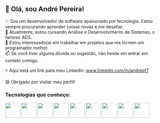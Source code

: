 ## 👋 Olá, sou André Pereira!

✨ Sou um desenvolvedor de software apaixonado por tecnologia. Estou sempre procurando aprender coisas novas e me desafiar. <br>
🌱 Atualmente, estou cursando Análise e Desenvolvimento de Sistemas, o famoso ADS. <br>
🔭 Estou interessado(a) em trabalhar em projetos que me tornem um programador melhor. <br>
📫 Se você tiver alguma dúvida ou sugestão, não hesite em entrar em contato comigo. <br>

⚡ Aqui está um link para meu Linkedin: <a href="https://www.linkedin.com/in/andrepf7" target="_blank">www.linkedin.com/in/andrepf7</a>

😄 Obrigado por visitar meu perfil!

### Tecnologias que conheço:
<div style="display: inline-block">
  <img width="48px" src="https://api.iconify.design/skill-icons:php-light.svg">
  <img width="48px" src="https://api.iconify.design/skill-icons:laravel-light.svg">
  <img width="48px" src="https://api.iconify.design/skill-icons:python-light.svg">
  <img width="48px" src="https://api.iconify.design/skill-icons:lua-light.svg">
  <img width="48px" src="https://api.iconify.design/devicon:docker-wordmark.svg">
  <img width="48px" src="https://api.iconify.design/skill-icons:mysql-light.svg">
  <img width="48px" src="https://api.iconify.design/devicon:dotnetcore.svg">
  <img width="48px" src="https://api.iconify.design/skill-icons:vuejs-light.svg">
  <img width="48px" src="https://api.iconify.design/skill-icons:arduino.svg">
</div>
